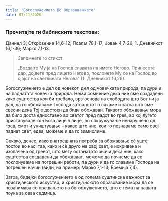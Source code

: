 ```yaml
---
title: 'Богослужението Во Образованието'
date: 07/11/2020
---
```


### Прочитајте ги библиските текстови:
Даниел 3; Откровение 14,6-12; Псалм 78,1-17; Јован 4,7-26; 1. Дневникот 16,1-36; Марко 7,1-13.

> <p>Запомнете го стихот</p>
> „Воздајте Му ја на Господ славата на името Негово. Принесете дар, дојдете пред лицето Негово, поклонете Му се на Господ во сјајот на светлината Негова“ (1. Дневникот 16,29).

Богослужението е дел од човекот, дел од човечката природа, па дури и на паднатата човечка природа. Нема сомнение дека ние сме создадени како суштества кои би требало, врз основа на слободата што Бог ни ја дал, да го обожаваме Господа затоа што Го сакаме и затоа што сме свесни дека Тој е достоен да биде обожаван. Таквото обожавање мора да било доста едноставно во светот пред падот во грев, во кој луѓето пристапувале кон Бога лице в лице, во опкружување ненарушено од грев, смрт и уништување – какво што ние, кои го познаваме само овој паднат свет, едвај можеме и да го замислиме.

Секако, денес, иако внатрешната потреба за обожавање сѐ уште постои во нас, таа, како и сѐ друго на овој свет, е искривена и изопачена од гревот, што меѓу останатото значи дека ние, како суштества создадени да обожаваат, можеме да почнеме да се поклонуваме на погрешни работи, па дури и да го славиме Господа на погрешен начин (види, на пример: Марко 7,1-13; Еремија 7,4).

Затоа, бидејќи богослужението е од голема суштинска важност за христијанското искуство, и христијанското образование мора да се позанимава со прашањето на богослужението, што е тема на нашата поука за оваа седмица.